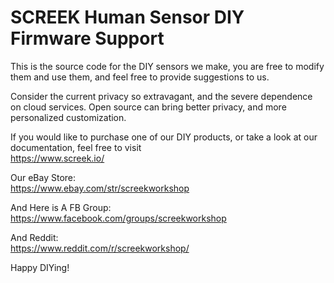 # SCREEK Human Sensor DIY Firmware Support

This is the source code for the DIY sensors we make, you are free to modify them and use them, and feel free to provide suggestions to us.  

Consider the current privacy so extravagant, and the severe dependence on cloud services. Open source can bring better privacy, and more personalized customization.  

If you would like to purchase one of our DIY products, or take a look at our documentation, feel free to visit   
https://www.screek.io/  

Our eBay Store:  
https://www.ebay.com/str/screekworkshop  

And Here is A FB Group:  
https://www.facebook.com/groups/screekworkshop

And Reddit:   
https://www.reddit.com/r/screekworkshop/  

Happy DIYing!
